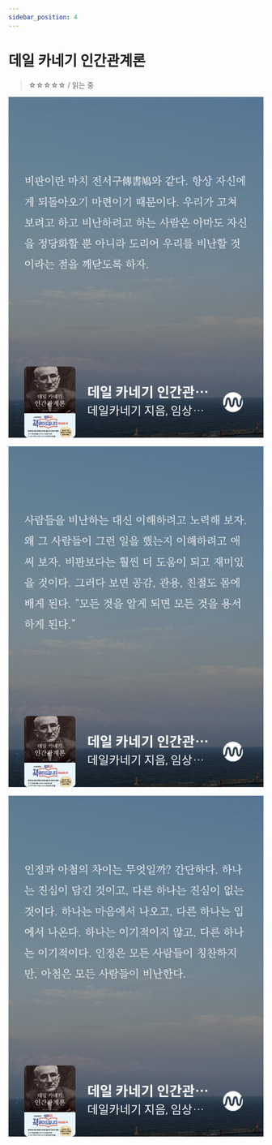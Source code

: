 ```yaml
---
sidebar_position: 4
---
```


# 데일 카네기 인간관계론

> ☆☆☆☆☆ / 읽는 중

![1](./데일-카네기-인간관계론/1.PNG)

![2](./데일-카네기-인간관계론/2.PNG)

![3](./데일-카네기-인간관계론/3.PNG)
